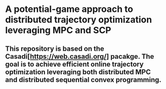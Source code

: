 # A potential-game approach to distributed trajectory optimization leveraging MPC and SCP
## This repository is based on the Casadi[https://web.casadi.org/] pacakge. The goal is to achieve efficient online trajectory optimization leveraging both distributed MPC and distributed sequential convex programming. 

